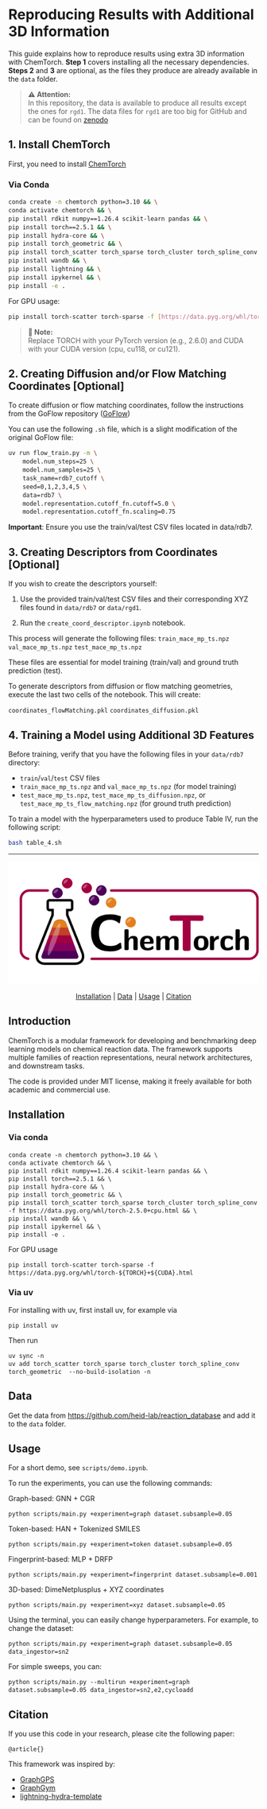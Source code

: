 # Reproducing Results with Additional 3D Information

This guide explains how to reproduce results using extra 3D information with ChemTorch. **Step 1** covers installing all the necessary dependencies. **Steps 2** and **3** are optional, as the files they produce are already available in the `data` folder.


> **⚠️ Attention:**  
> In this repository, the data is available to produce all results except the ones for `rgd1`. The data files for `rgd1` are too big for GitHub and can be found on [zenodo](https://zenodo.org/records/15488056)


## 1. Install ChemTorch

First, you need to install [ChemTorch](https://github.com/example/chemtorch)

### Via Conda

```bash
conda create -n chemtorch python=3.10 && \
conda activate chemtorch && \
pip install rdkit numpy==1.26.4 scikit-learn pandas && \
pip install torch==2.5.1 && \
pip install hydra-core && \
pip install torch_geometric && \
pip install torch_scatter torch_sparse torch_cluster torch_spline_conv -f [https://data.pyg.org/whl/torch-2.5.0+cpu.html](https://data.pyg.org/whl/torch-2.5.0+cpu.html) && \
pip install wandb && \
pip install lightning && \
pip install ipykernel && \
pip install -e .
```

For GPU usage:
```bash
pip install torch-scatter torch-sparse -f [https://data.pyg.org/whl/torch-$](https://data.pyg.org/whl/torch-$){TORCH}+${CUDA}.html
```
> **📝 Note:**  
> Replace TORCH with your PyTorch version (e.g., 2.6.0) and CUDA with your CUDA version (cpu, cu118, or cu121).

## 2. Creating Diffusion and/or Flow Matching Coordinates [Optional]

To create diffusion or flow matching coordinates, follow the instructions from the GoFlow repository ([GoFlow](https://github.com/heid-lab/goflow))

You can use the following `.sh` file, which is a slight modification of the original GoFlow file:

```bash
uv run flow_train.py -m \
    model.num_steps=25 \
    model.num_samples=25 \
    task_name=rdb7_cutoff \
    seed=0,1,2,3,4,5 \
    data=rdb7 \
    model.representation.cutoff_fn.cutoff=5.0 \
    model.representation.cutoff_fn.scaling=0.75
```
**Important**: Ensure you use the train/val/test CSV files located in data/rdb7.

## 3. Creating Descriptors from Coordinates [Optional]

If you wish to create the descriptors yourself:

  1.  Use the provided train/val/test CSV files and their corresponding XYZ files found in `data/rdb7` or `data/rgd1`.

   2.  Run the `create_coord_descriptor.ipynb` notebook.

This process will generate the following files:
`train_mace_mp_ts.npz`
`val_mace_mp_ts.npz`
`test_mace_mp_ts.npz`

These files are essential for model training (train/val) and ground truth prediction (test).

To generate descriptors from diffusion or flow matching geometries, execute the last two cells of the notebook. This will create:

`coordinates_flowMatching.pkl`
`coordinates_diffusion.pkl`

## 4. Training a Model using Additional 3D Features

Before training, verify that you have the following files in your `data/rdb7` directory:

* `train`/`val`/`test` CSV files
* `train_mace_mp_ts.npz` and `val_mace_mp_ts.npz` (for model training)
* `test_mace_mp_ts.npz`, `test_mace_mp_ts_diffusion.npz`, or `test_mace_mp_ts_flow_matching.npz` (for ground truth prediction)

To train a model with the hyperparameters used to produce Table IV, run the following script:

```bash
bash table_4.sh
```



-------------------------------

<div align="center">

![ChemTorch](images/chemtorch.png)

[Installation](#installation) | [Data](#data) | [Usage](#usage) | [Citation](#citation)

</div>

## Introduction

ChemTorch is a modular framework for developing and benchmarking deep learning models on chemical reaction data. The framework supports multiple families of reaction representations, neural network architectures, and downstream tasks.

The code is provided under MIT license, making it freely available for both academic and commercial use.

## Installation

### Via conda

```
conda create -n chemtorch python=3.10 && \
conda activate chemtorch && \
pip install rdkit numpy==1.26.4 scikit-learn pandas && \
pip install torch==2.5.1 && \
pip install hydra-core && \
pip install torch_geometric && \
pip install torch_scatter torch_sparse torch_cluster torch_spline_conv -f https://data.pyg.org/whl/torch-2.5.0+cpu.html && \
pip install wandb && \
pip install ipykernel && \
pip install -e .
```

For GPU usage
```
pip install torch-scatter torch-sparse -f https://data.pyg.org/whl/torch-${TORCH}+${CUDA}.html
```

### Via uv

For installing with uv, first install uv, for example via
```
pip install uv
```

Then run
```
uv sync -n
uv add torch_scatter torch_sparse torch_cluster torch_spline_conv torch_geometric  --no-build-isolation -n
```

## Data

Get the data from https://github.com/heid-lab/reaction_database and add it to the `data` folder.

## Usage

For a short demo, see `scripts/demo.ipynb`.

To run the experiments, you can use the following commands:

Graph-based: GNN + CGR
```
python scripts/main.py +experiment=graph dataset.subsample=0.05
```
Token-based: HAN + Tokenized SMILES
```
python scripts/main.py +experiment=token dataset.subsample=0.05
```
Fingerprint-based: MLP + DRFP
```
python scripts/main.py +experiment=fingerprint dataset.subsample=0.001
```
3D-based: DimeNetplusplus + XYZ coordinates
```
python scripts/main.py +experiment=xyz dataset.subsample=0.05
```

Using the terminal, you can easily change hyperparameters. For example, to change the dataset:
``` 
python scripts/main.py +experiment=graph dataset.subsample=0.05 data_ingestor=sn2
```

For simple sweeps, you can:
```
python scripts/main.py --multirun +experiment=graph dataset.subsample=0.05 data_ingestor=sn2,e2,cycloadd
```

## Citation
If you use this code in your research, please cite the following paper:

```
@article{}
```

This framework was inspired by:
- [GraphGPS](https://github.com/rampasek/GraphGPS/tree/main)
- [GraphGym](https://github.com/snap-stanford/GraphGym)
- [lightning-hydra-template](https://github.com/ashleve/lightning-hydra-template)
